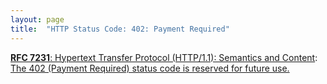 ```yaml
---
layout: page
title:  "HTTP Status Code: 402: Payment Required"
---
```


[**RFC 7231**: Hypertext Transfer Protocol (HTTP/1.1): Semantics and Content](/specs/IETF/RFC/7231 "The Hypertext Transfer Protocol (HTTP) is an application-level protocol for distributed, collaborative, hypertext information systems. This document defines the semantics of HTTP/1.1 messages as expressed by request methods, request header fields, response status codes, and response header fields, along with the payload of messages (metadata and body content) and mechanisms for content negotiation."): [The 402 (Payment Required) status code is reserved for future use.](http://tools.ietf.org/html/rfc7231#section-6.5.2)


